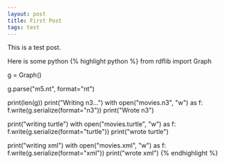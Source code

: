 ```yaml
---
layout: post
title: First Post
tags: test
---
```


This is a test post.

Here is some python
{% highlight python %}
from rdflib import Graph

g = Graph()

g.parse("m5.nt", format="nt")

print(len(g))
print("Writing n3...")
with open("movies.n3", "w") as f:
	f.write(g.serialize(format="n3"))
print("Wrote n3")

print("writing turtle")
with open("movies.turtle", "w") as f:
	f.write(g.serialize(format="turtle"))
print("wrote turtle")

print("writing xml")
with open("movies.xml", "w") as f:
	f.write(g.serialize(format="xml"))
print("wrote xml")
{% endhighlight %}
